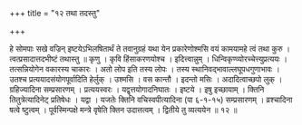 +++
title = "१२ तथा तदस्तु"

+++

हे सोमपाः सखे वज्रिन् इष्टयेऽभिलषितार्थं ते तवानुग्रहं यथा येन प्रकारेणोश्मसि वयं कामयामहे त्वं तथा कुरु । त्वत्प्रसादात्तदभीष्टं तथास्तु ॥ कृणु । कृवि हिंसाकरणयोश्च । इदित्त्वान्नुम् । धिन्विकृण्व्योरच्चेत्त्युप्रत्ययः । तत्सन्नियोगेन वकारस्य चाकारः । अतो लोप इति तस्य लोपः । तस्य स्थानिवद्भावाल्लघूपधगुणाभावः । उतश्च प्रत्ययादसंयोगपूर्वादिति हेर्लुक् । उश्मसि । वस कान्तौ । इदन्तो मसिः । अदादित्वाच्छपो लुक् । ग्रहिज्यादिना सम्प्रसारणम् । प्रत्ययस्वरः । यद्वृत्तयोगादनिघातः । इष्टये । इषु इच्छायाम् । क्तिनि तितुत्रेत्यादिनेट् प्रतिषेधः । यद्वा । यजतेः क्तिनि वचिस्वपीत्यादिना (पा ६-१-१५) सम्प्रसारणम् । व्रश्चादिना षत्वे ष्टुत्वम् । पूर्वस्मिन्पक्षे मन्त्रे वृषेति क्तिन उदात्तत्वम् । द्वितीये तु व्यत्ययेन ॥ १२ ॥